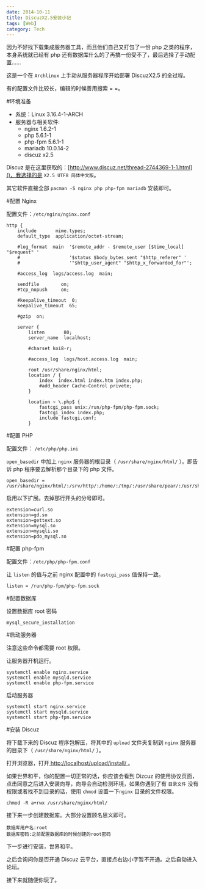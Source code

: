 ```yaml
---
date: 2014-10-11
title: DiscuzX2.5安装小记
tags: [Web]
category: Tech
---
```


因为不好找下载集成服务器工具，而且他们自己又打包了一份 php 之类的程序，本身系统就已经有 php 还有数据库什么的了再搞一份受不了，最后选择了手动配置……

这是一个在 `Archlinux` 上手动从服务器程序开始部署 DiscuzX2.5 的全过程。

有的配置文件比较长，编辑的时候善用搜索 = =。

#环境准备

-   系统：Linux 3.16.4-1-ARCH
-   服务器与相关软件:
    -   nginx 1.6.2-1
    -   php 5.6.1-1
    -   php-fpm 5.6.1-1
    -   mariadb 10.0.14-2
    -   discuz x2.5

Discuz 是在这里获取的：[http://www.discuz.net/thread-2744369-1-1.html]()，我选择的是 `X2.5 UTF8 简体中文版`。

其它软件直接全部 `pacman -S nginx php php-fpm mariadb` 安装即可。

#配置 Nginx

配置文件：`/etc/nginx/nginx.conf`

    http {
        include       mime.types;
        default_type  application/octet-stream;

        #log_format  main  '$remote_addr - $remote_user [$time_local] "$request" '
        #                  '$status $body_bytes_sent "$http_referer" '
        #                  '"$http_user_agent" "$http_x_forwarded_for"';

        #access_log  logs/access.log  main;

        sendfile        on;
        #tcp_nopush     on;

        #keepalive_timeout  0;
        keepalive_timeout  65;

        #gzip  on;

        server {
            listen       80;
            server_name  localhost;

            #charset koi8-r;

            #access_log  logs/host.access.log  main;

            root /usr/share/nginx/html;
            location / {
                index  index.html index.htm index.php;
                #add_header Cache-Control privete;
            }

            location ~ \.php$ {
                fastcgi_pass unix:/run/php-fpm/php-fpm.sock;
                fastcgi_index index.php;
                include fastcgi.conf;
            }

#配置 PHP

配置文件： `/etc/php/php.ini`

`open_basedir` 中加上 `nginx` 服务器的根目录（ `/usr/share/nginx/html/` ）。即告诉 php 程序要去解析那个目录下的 php 文件。

    open_basedir = /usr/share/nginx/html/:/srv/http/:/home/:/tmp/:/usr/share/pear/:/usr/share/webapps/

启用以下扩展。去掉那行开头的分号即可。

    extension=curl.so
    extension=gd.so
    extension=gettext.so
    extension=mysql.so
    extension=mysqli.so
    extension=pdo_mysql.so

#配置 php-fpm

配置文件：`/etc/php/php-fpm.conf`

让 `listen` 的值与之前 nginx 配置中的 `fastcgi_pass` 值保持一致。

    listen = /run/php-fpm/php-fpm.sock

#配置数据库

设置数据库 root 密码

    mysql_secure_installation

#启动服务器

注意这些命令都需要 root 权限。

让服务器开机运行。

    systemctl enable nginx.service
    systemctl enable mysqld.service
    systemctl enable php-fpm.service

启动服务器

    systemctl start nginx.service
    systemctl start mysqld.service
    systemctl start php-fpm.service

#安装 Discuz

将下载下来的 Discuz 程序包解压，将其中的 `upload` 文件夹复制到 `nginx` 服务器的目录下（ `/usr/share/nginx/html/` ）。

打开浏览器，打开[ http://localhost/upload/install/ ]()。

如果世界和平，你的配置一切正常的话，你应该会看到 Dizcuz 的使用协议页面，点击同意之后进入安装向导，向导会自动检测环境，如果你遇到了有 `目录文件` 没有权限或者找不到目录的话，使用 `chmod` 设置一下`nginx` 目录的文件权限。

    chmod -R a+rwx /usr/share/nginx/html/

接下来一步创建数据库。大部分设置顾名思义即可。

    数据库用户名:root
    数据库密码:之前配置数据库的时候创建的root密码

下一步进行安装，世界和平。

之后会询问你是否开通 Discuz 云平台，直接点右边小字暂不开通。之后自动进入论坛。

接下来就随便你玩了。
